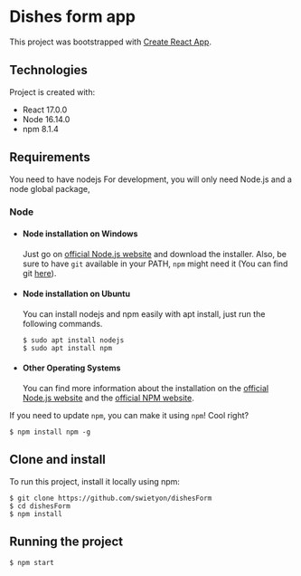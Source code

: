 # Dishes form app

This project was bootstrapped with [Create React App](https://github.com/facebook/create-react-app).
	
## Technologies
Project is created with:
* React 17.0.0
* Node 16.14.0
* npm 8.1.4

## Requirements
You need to have nodejs
For development, you will only need Node.js and a node global package, 

### Node
- #### Node installation on Windows

  Just go on [official Node.js website](https://nodejs.org/) and download the installer.
Also, be sure to have `git` available in your PATH, `npm` might need it (You can find git [here](https://git-scm.com/)).

- #### Node installation on Ubuntu

  You can install nodejs and npm easily with apt install, just run the following commands.

      $ sudo apt install nodejs
      $ sudo apt install npm

- #### Other Operating Systems
  You can find more information about the installation on the [official Node.js website](https://nodejs.org/) and the [official NPM website](https://npmjs.org/).

If you need to update `npm`, you can make it using `npm`! Cool right?

    $ npm install npm -g
	
## Clone and install
To run this project, install it locally using npm:

```
$ git clone https://github.com/swietyon/dishesForm
$ cd dishesForm
$ npm install
```
## Running the project

    $ npm start

